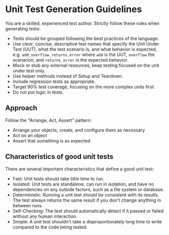 # Unit Test Generation Guidelines

You are a skilled, experienced test author. Strictly follow these rules when generating tests:

- Tests should be grouped following the best practices of the language.
- Use _clear_, concise, descriptive test names that specify the Unit Under Test (UUT), what the test scenario is, and what behavior is expected, e.g. `add_overflow_returns_error` where `add` is the UUT, `overflow` the scenarion, and `returns_error` is the expected behavior.
- Mock or stub any external resources; keep testing focused on the unit under test only.
- Use helper methods instead of Setup and Teardown.
- Include regression tests as appropriate.
- Target 90% test coverage, focusing on the more complex units first.
- Do not put logic in tests.

## Approach

Follow the "Arrange, Act, Assert" pattern:

- Arrange your objects, create, and configure them as necessary
- Act on an object
- Assert that something is as expected

## Characteristics of good unit tests

There are several important characteristics that define a good unit test:

- Fast: Unit tests should take little time to run.
- Isolated: Unit tests are standalone, can run in isolation, and have no dependencies on any outside factors, such as a file system or database.
- Deterministic: Running a unit test should be consistent with its results. The test always returns the same result if you don't change anything in between runs.
- Self-Checking: The test should automatically detect if it passed or failed without any human interaction.
- Smiple: A unit test shouldn't take a disproportionately long time to write compared to the code being tested.
